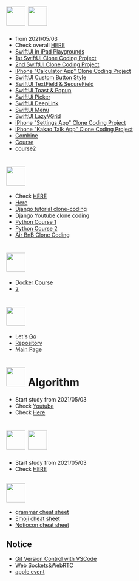 # <img src="https://noticon-static.tammolo.com/dgggcrkxq/image/upload/v1567007151/noticon/ghy5xdycjyydtyhzcqmb.png" width="50rem" height="50rem">   <img src="https://noticon-static.tammolo.com/dgggcrkxq/image/upload/v1592446943/noticon/fx4tfnyku4yyjj5ehyuq.png" width="50rem" height="50rem"> 



 - from 2021/05/03
 - Check overall [HERE](https://github.com/sudoswift/SwiftUI_Practice)
 - [SwiftUI in iPad Playgrounds](https://www.notion.so/SwiftUI-in-iPad-Playgrounds-0689e74a8132493cb49c0f91d8b5dc4e)
 - [1st SwiftUI Clone Coding Project](https://github.com/sudoswift/SwiftUI_clone_coding_1)
 - [2nd SwiftUI Clone Coding Project](https://github.com/sudoswift/SwiftUI_clone_coding_2)
 - [iPhone "Calculator App" Clone Coding Project](https://github.com/sudoswift/IPhone_Cal_CloneCoding)
 - [SwiftUI Custom Button Style](https://github.com/sudoswift/SwiftUI_ButtonStyle)
 - [SwiftUI TextField & SecureField](https://github.com/sudoswift/Text_Secure_Field)
 - [SwiftUI Toast & Popup](https://github.com/sudoswift/Toast_Popup_tutorial)
 - [SwiftUi Picker](https://github.com/sudoswift/SwiftUI_Picker)
 - [SwiftUI DeepLink](https://github.com/sudoswift/SwiftUI_DeepLink)
 - [SwiftUI Menu](https://github.com/sudoswift/SwiftUI_Menu)
 - [SwiftUI LazyVGrid](https://github.com/sudoswift/SwiftUI_LazyVGrid)
 - [iPhone "Settings App" Clone Coding Project](https://github.com/sudoswift/SwiftUI_SettingsApp)
 - [iPhone "Kakao Talk App" Clone Coding Project](https://github.com/sudoswift/KakaoTalk)
 - [Combine]()
 - [Course](https://www.youtube.com/watch?v=1BjRFQCROoM)
 - [course2](https://www.youtube.com/watch?v=wMvaxgXS7yQ)



# <img src="https://noticon-static.tammolo.com/dgggcrkxq/image/upload/v1566919539/noticon/j2h9ud10ssbihscfqlwy.png" width="50rem" height="50rem"> 
 
 - Check [HERE](https://developer.mozilla.org/en-US/docs/Learn/Server-side/Django)
 - [Here](https://docs.djangoproject.com/en/3.2/intro/tutorial01/)
 - [Django tutorial clone-coding](https://github.com/sudoswift/Djangoo)
 - [Django Youtube clone coding](https://github.com/sudoswift/django2)
 - [Python Course 1](https://www.youtube.com/watch?v=-3DHpwy498o&list=PLuHgQVnccGMDtnr4nTSFfmocHL5FeH1xR)
 - [Python Course 2](https://www.youtube.com/watch?v=ySlod5oxoV8&list=PLuHgQVnccGMA4ZgmqgKZhY9X39Ew8O9k5)
 - [Air BnB Clone Coding](https://github.com/sudoswift/airbnb)

# <img src ="https://noticon-static.tammolo.com/dgggcrkxq/image/upload/v1568175385/noticon/iodu1jssf0kwe4oie2dt.png" width="50rem" height="50rem">

 - [Docker Course](https://www.youtube.com/watch?v=Ps8HDIAyPD0&list=PLuHgQVnccGMDeMJsGq2O-55Ymtx0IdKWf)
 - [2](https://www.youtube.com/watch?v=0kQC19w0gTI)

# <img src="https://noticon-static.tammolo.com/dgggcrkxq/image/upload/v1566913552/noticon/xjarxsfmmcouhih40val.png" width="50rem" height="50rem"> 
 
 - Let's [Go](https://nomadcoders.co/go-for-beginners/lobby)
 - [Repository](https://github.com/sudoswift/golang)
 - [Main Page](https://golang.org/)

#  <img src="https://noticon-static.tammolo.com/dgggcrkxq/image/upload/v1577524878/noticon/gzl7ru4i4vv3phyv34y3.png" width="50rem" height="50rem"> Algorithm 

 - Start study from 2021/05/03
 - Check [Youtube](https://www.youtube.com/playlist?list=PL7jH19IHhOLMdHvl3KBfFI70r9P0lkJwL)
 - Check [Here](https://www.youtube.com/playlist?list=PL7jH19IHhOLMdHvl3KBfFI70r9P0lkJwL)


#   <img src="https://noticon-static.tammolo.com/dgggcrkxq/image/upload/v1579928281/noticon/wfykhuhsg5hfddh6ok0o.png" width="50rem" height="50rem">  <img src="https://noticon-static.tammolo.com/dgggcrkxq/image/upload/v1603423163/noticon/az0cvs28lm7gxoowlsva.png" width="50rem" height="50rem">

 - Start study from 2021/05/03
 - Check [HERE](https://www.notion.so/MySQL-28594deb71cf45b5adf53a0a049a8fd3)


## <img src="https://noticon-static.tammolo.com/dgggcrkxq/image/upload/v1566914817/noticon/qwbwpobwhimzw1e3ip1h.png" width="50rem" height="50rem">

 - [grammar cheat sheet](https://github.com/adam-p/markdown-here/wiki/Markdown-Cheatsheet)
 - [Emoji cheat sheet](https://github.com/sudoswift/emoji-cheat-sheet)
 - [Notiocon cheat sheet](https://noticon.tammolo.com/)

## Notice
- [Git Version Control with VSCode](https://www.youtube.com/playlist?list=PLuHgQVnccGMAQvSVKdXFiOo51HUD8iQQm)
- [Web Sockets&WebRTC](https://www.youtube.com/watch?v=5EhsjtBE7I4)
- [apple event](https://www.apple.com/kr/apple-events/)

